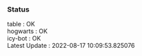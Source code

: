 ### Status


table : OK  
hogwarts : OK  
icy-bot : OK  
Latest Update : 2022-08-17 10:09:53.825076

